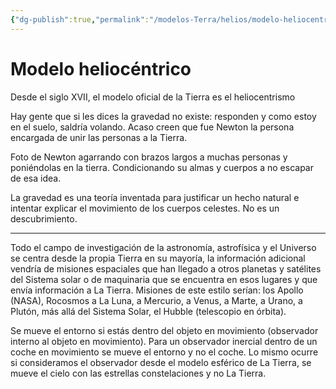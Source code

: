 ```yaml
---
{"dg-publish":true,"permalink":"/modelos-Terra/helios/modelo-heliocentrico/"}
---
```


# Modelo heliocéntrico

Desde el siglo XVII, el modelo oficial de la Tierra es el heliocentrismo

Hay gente que si les dices la gravedad no existe: responden y como estoy en el suelo, saldría volando. Acaso creen que fue Newton la persona encargada de unir las personas a la Tierra.

Foto de Newton agarrando con brazos largos a muchas personas y poniéndolas en la tierra. Condicionando su almas y cuerpos a no escapar de esa idea.

La gravedad es una teoría inventada para justificar un hecho natural e intentar explicar el movimiento de los cuerpos celestes. No es un descubrimiento.

---

Todo el campo de investigación de la astronomía, astrofísica y el Universo se centra desde la propia Tierra en su mayoría, la información adicional vendría de misiones espaciales que han llegado a otros planetas y satélites del Sistema solar o de maquinaria que se encuentra en esos lugares y que envía información a La Tierra.
Misiones de este estilo serían: los Apollo (NASA), Rocosmos a La Luna, a Mercurio, a Venus, a Marte, a Urano, a Plutón, más allá del Sistema Solar, el Hubble (telescopio en órbita).

Se mueve el entorno si estás dentro del objeto en movimiento (observador interno al objeto en movimiento).
Para un observador inercial dentro de un coche en movimiento se mueve el entorno y no el coche.
Lo mismo ocurre si consideramos el observador desde el modelo esférico de La Tierra, se mueve el cielo con las estrellas constelaciones y no La Tierra.